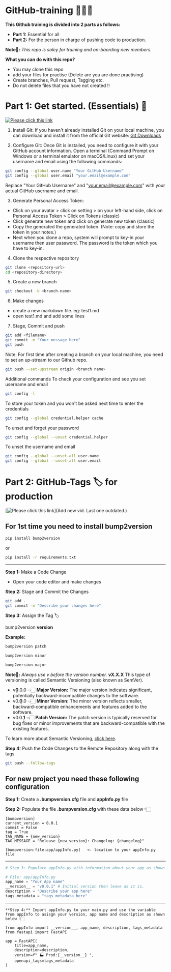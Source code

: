 # GitHub-training 👨🏻‍💻
**This Github training is divided into 2 parts as follows:**
- **Part 1:** Essential for all
- **Part 2:** For the person in charge of pushing code to production.

**Note📝:** *This repo is soley for training and on-baording new members.* 

**What you can do with this repo?**
- You may clone this repo
- add your files for practise (Delete are you are done practising)
- Create branches, Pull request, Tagging etc.
- Do not delete files that you have not created ‼️

  
# Part 1: Get started. (Essentials) 🐣
[![Please click this link](https://cdn-icons-png.flaticon.com/512/4404/4404094.png)](https://coolriots.bitrix24.com/~upNjb)

1. Install Git:
If you haven't already installed Git on your local machine, you can download and install it from the official Git website: [Git Downloads](https://git-scm.com/downloads)

2. Configure Git:
Once Git is installed, you need to configure it with your GitHub account information. Open a terminal (Command Prompt on Windows or a terminal emulator on macOS/Linux) and set your username and email using the following commands:
```bash
git config --global user.name "Your GitHub Username"
git config --global user.email "your.email@example.com"
```
Replace "Your GitHub Username" and "your.email@example.com" with your actual GitHub username and email.

3. Generate Personal Access Token:
- Click on your avatar > click on setting > on your left-hand side, click on Personal Access Token > Click on Tokens (classic)
- Click generate new token and click on generate new token (classic)
- Copy the generated the generated token. (Note: copy and store the token in your notes.)
- Next when you clone a repo, system will prompt to key-in your username then user password. The password is the token which you have to key-in.

4. Clone the respective repository
```bash
git clone <repository-url>
cd <repository-directory>
```

5. Create a new branch
```bash
git checkout -b <branch-name>
```

6. Make changes
- create a new markdown file. eg: test1.md
- open test1.md and add some lines

7. Stage, Commit and push
```bash
git add <filename>
git commit -m "Your message here"
git push
```
Note: For first time after creating a branch on your local machine, you need to set an up-stream to our Github repo.
```bash
git push --set-upstream origin <branch name>
```

Additional commands
To check your configuration and see you set username and email
```bash
git config -l
```
To store your token and you won't be asked next time to enter the credentials
```bash
git config --global credential.helper cache
```
To unset and forget your password
```bash
git config --global --unset credential.helper
```
To unset the username and email
```bash
git config --global --unset-all user.name
git config --global --unset-all user.email
```


# Part 2: GitHub-Tags 🏷️ for production
[![Please click this link](https://cdn-icons-png.flaticon.com/512/4404/4404094.png)](Add new vid. Last one outdated.)


## For 1st time you need to install bump2version
```bash
pip install bump2version
```
or
```bash
pip install -r requirements.txt
```
---------------------------

**Step 1:** Make a Code Change
- Open your code editor and make changes

**Step 2:** Stage and Commit the Changes
```bash
git add .
git commit -m "Describe your changes here"
```
**Step 3:** Assign the Tag 🏷️

bump2version **version**


**Example:**
```bash
bump2version patch
```
```bash
bump2version minor
```
```bash
bump2version major
```
**Note📝:** _Always use v before the version number._ **vX.X.X** This type of versioning is called Semantic Versioning (also known as SemVer).
- v**0͎**.0.0 👈🏻 **Major Version:** The major version indicates significant, potentially backward-incompatible changes to the software.
- v0.**0͎**.0 👈🏻 **Minor Version:** The minor version reflects smaller, backward-compatible enhancements and features added to the software. 
- v0.0.**1͎** 👈🏻 **Patch Version:** The patch version is typically reserved for bug fixes or minor improvements that are backward-compatible with the existing features.

To learn more about Semantic Versioning, [click here](https://www.geeksforgeeks.org/introduction-semantic-versioning/).

**Step 4:** Push the Code Changes to the Remote Repository along with the tags
```bash
git push --follow-tags                                               
```

## For new project you need these following configuration

**Step 1:** Create a **.bumpversion.cfg** file and **appInfo.py** file

**Step 2:** Populate the file **.bumpversion.cfg** with these data below 👇🏻
```
[bumpversion]
current_version = 0.0.1
commit = False
tag = True
TAG_NAME = {new_version}
TAG_MESSAGE = "Release {new_version}: Changelog: {changelog}"

[bumpversion:file:app/appInfo.py]   <- location to your appInfo.py file
```
---------------------------
```Python
# Step 3: Populate appInfo.py with information about your app as shown below 👇🏻

# File: app/appInfo.py 
app_name = "Your App name"
__version__ = "v0.0.1" # Initial version then leave as it is. 
description = "Describe your app here"
tags_metadata = "tags metadata here"
```
---------------------------
```
**Step 4:** Import appInfo.py to your main.py and use the variable from appInfo to asisgn your version, app name and description as shown below 👇🏻

from appInfo import __version__, app_name, description, tags_metadata
from fastapi import FastAPI

app = FastAPI(
    title=app_name,
    description=description,
    version=f" 🏭 Prod:{__version__} ",
    openapi_tags=tags_metadata
)


```



